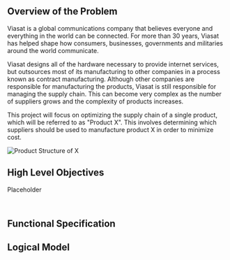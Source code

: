 ## Overview of the Problem

Viasat is a global communications company that believes everyone and everything in the world can be connected. For more than 30 years, Viasat has helped shape how consumers, businesses, governments and militaries around the world communicate.

Viasat designs all of the hardware necessary to provide internet services, but outsources most of its manufacturing to other companies in a process known as contract manufacturing.  Although other companies are responsible for manufacturing the products, Viasat is still responsible for managing the supply chain.  This can become very complex as the number of suppliers grows and the complexity of products increases.

This project will focus on optimizing the supply chain of a single product, which will be referred to as "Product X".  This involves determining which suppliers should be used to manufacture product X in order to minimize cost.

![Product Structure of X](http://ryankohls.github.io/simulation-final-project/images/product_structure.PNG)

## High Level Objectives

Placeholder

```Metrics


```

## Functional Specification

## Logical Model
